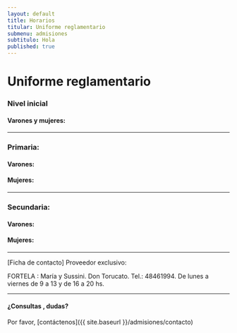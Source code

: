 ```yaml
---
layout: default
title: Horarios
titular: Uniforme reglamentario
submenu: admisiones
subtitulo: Hola
published: true
---
```


# Uniforme reglamentario



### Nivel inicial

#### Varones y mujeres:



---
 
### Primaria: 

#### Varones:

#### Mujeres:

---

### Secundaria:

#### Varones:

#### Mujeres:

---

[Ficha de contacto]
Proveedor exclusivo: 

FORTELA : María y Sussini. Don Torucato. Tel.: 48461994. De lunes a viernes de 9 a 13 y de 16 a 20 hs.

---

#### ¿Consultas , dudas?
Por favor, [contáctenos]({{ site.baseurl }}/admisiones/contacto) 